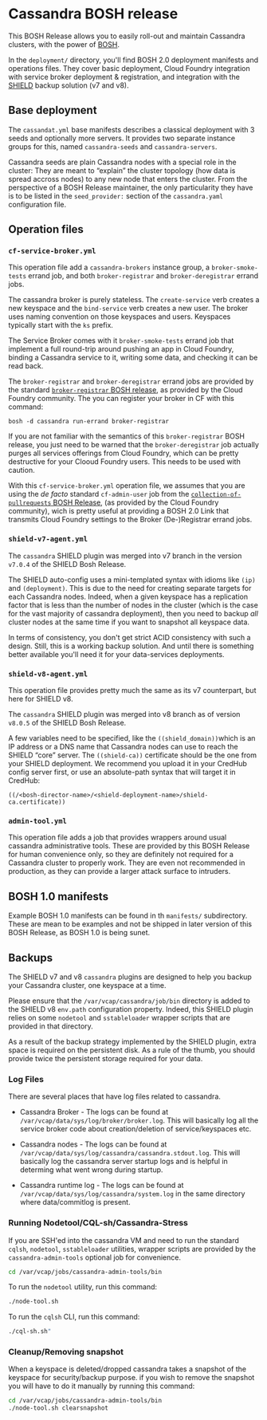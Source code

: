 Cassandra BOSH release
======================

This BOSH Release allows you to easily roll-out and maintain Cassandra
clusters, with the power of [BOSH](https://bosh.io).

In the `deployment/` directory, you'll find BOSH 2.0 deployment manifests and
operations files. They cover basic deployment, Cloud Foundry integration with
service broker deployment & registration, and integration with the
[SHIELD](https://shieldproject.io/) backup solution (v7 and v8).


## Base deployment

The `cassandat.yml` base manifests describes a classical deployment with 3
seeds and optionally more servers. It provides two separate instance groups
for this, named `cassandra-seeds` and `cassandra-servers`.

Cassandra seeds are plain Cassandra nodes with a special role in the cluster:
They are meant to “explain” the cluster topology (how data is spread accross
nodes) to any new node that enters the cluster. From the perspective of a BOSH
Release maintainer, the only particularity they have is to be listed in the
`seed_provider:` section of the `cassandra.yaml` configuration file.


## Operation files

### `cf-service-broker.yml`

This operation file add a `cassandra-brokers` instance group, a `broker-smoke-
tests` errand job, and both `broker-registrar` and `broker-deregistrar` errand
jobs.

The cassandra broker is purely stateless. The `create-service` verb creates a
new keyspace and the `bind-service` verb creates a new user. The broker uses
naming convention on those keyspaces and users. Keyspaces typically start with
the `ks` prefix.

The Service Broker comes with it `broker-smoke-tests` errand job that
implement a full round-trip around pushing an app in Cloud Foundry, binding a
Cassandra service to it, writing some data, and checking it can be read back.

The `broker-registrar` and `broker-deregistrar` errand jobs are provided by
the standard
[`broker-registrar` BOSH release](https://github.com/cloudfoundry-community/broker-registrar-boshrelease),
as provided by the Cloud Foundry community. The you can register your broker
in CF with this command:

```
bosh -d cassandra run-errand broker-registrar
```

If you are not familiar with the semantics of this `broker-registrar` BOSH
release, you just need to be warned that the `broker-deregistrar` job actually
purges all services offerings from Cloud Foundry, which can be pretty
destructive for your Clooud Foundry users. This needs to be used with caution.

With this `cf-service-broker.yml` operation file, we assumes that you are
using the *de facto* standard `cf-admin-user` job from the
[`collection-of-pullrequests` BOSH Release](https://github.com/cloudfoundry-community/collection-of-pullrequests-boshrelease),
(as provided by the Cloud Foundry community), wich is pretty useful at
providing a BOSH 2.0 Link that transmits Cloud Foundry settings to the Broker
(De-)Registrar errand jobs.


### `shield-v7-agent.yml`

The `cassandra` SHIELD plugin was merged into v7 branch in the version
`v7.0.4` of the SHIELD Bosh Release.

The SHIELD auto-config uses a mini-templated syntax with idioms like `(ip)`
and `(deployment)`. This is due to the need for creating separate targets for
each Cassandra nodes. Indeed, when a given keyspace has a replication factor
that is less than the number of nodes in the cluster (which is the case for
the vast majority of cassandra deployment), then you need to backup *all*
cluster nodes at the same time if you want to snapshot all keyspace data.

In terms of consistency, you don't get strict ACID consistency with such a
design. Still, this is a working backup solution. And until there is something
better available you'll need it for your data-services deployments.


### `shield-v8-agent.yml`

This operation file provides pretty much the same as its v7 counterpart, but
here for SHIELD v8.

The `cassandra` SHIELD plugin was merged into v8 branch as of version
`v8.0.5` of the SHIELD Bosh Release.

A few variables need to be specified, like the `((shield_domain))`which is an
IP address or a DNS name that Cassandra nodes can use to reach the SHIELD
“core” server. The `((shield-ca))` certificate should be the one from your
SHIELD deployment. We recommend you upload it in your CredHub config server
first, or use an absolute-path syntax that will target it in CredHub:

```
((/<bosh-director-name>/<shield-deployment-name>/shield-ca.certificate))
```


### `admin-tool.yml`

This operation file adds a job that provides wrappers around usual cassandra
administrative tools. These are provided by this BOSH Release for human
convenience only, so they are definitely not required for a Cassandra cluster
to properly work. They are even not recommended in production, as they can
provide a larger attack surface to intruders.


## BOSH 1.0 manifests

Example BOSH 1.0 manifests can be found in th `manifests/` subdirectory. These
are mean to be examples and not be shipped in later version of this BOSH
Release, as BOSH 1.0 is being sunet.


## Backups

The SHIELD v7 and v8 `cassandra` plugins are designed to help you backup your
Cassandra cluster, one keyspace at a time.

Please ensure that the `/var/vcap/cassandra/job/bin` directory is added to the
SHIELD v8 `env.path` configuration property. Indeed, this SHIELD plugin relies
on some `nodetool` and `sstableloader` wrapper scripts that are provided in
that directory.

As a result of the backup strategy implemented by the SHIELD plugin, extra
space is required on the persistent disk. As a rule of the thumb, you should
provide twice the persistent storage required for your data.


### Log Files

There are several places that have log files related to cassandra.

- Cassandra Broker - The logs can be found at
  `/var/vcap/data/sys/log/broker/broker.log`. This will basically log all the
  service broker code about creation/deletion of service/keyspaces etc.

- Cassandra nodes - The logs can be found at
  `/var/vcap/data/sys/log/cassandra/cassandra.stdout.log`. This will basically
  log the cassandra server startup logs and is helpful in determing what went
  wrong during startup.

- Cassandra runtime log - The logs can be found at
  `/var/vcap/data/sys/log/cassandra/system.log` in the same directory where
  data/commitlog is present.


### Running Nodetool/CQL-sh/Cassandra-Stress

If you are SSH'ed into the cassandra VM and need to run the standard `cqlsh`,
`nodetool`, `sstableloader` utilities, wrapper scripts are provided by the
`cassandra-admin-tools` optional job for convenience.

```bash
cd /var/vcap/jobs/cassandra-admin-tools/bin
```

To run the `nodetool` utility, run this command:

```bash
./node-tool.sh
```

To run the `cqlsh` CLI, run this command:

```bash
./cql-sh.sh"
```


### Cleanup/Removing snapshot

When a keyspace is deleted/dropped cassandra takes a snapshot of the keyspace
for security/backup purpose. if you wish to remove the snapshot you will have
to do it manually by running this command:

```bash
cd /var/vcap/jobs/cassandra-admin-tools/bin
./node-tool.sh clearsnapshot
```
